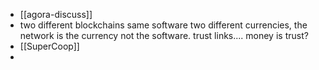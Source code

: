 - [[agora-discuss]]
- two different blockchains same software two different currencies, the network is the currency not the software. trust links.... money is trust?
- [[SuperCoop]]
-